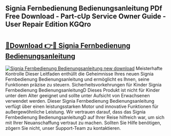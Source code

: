 ## Signia Fernbedienung Bedienungsanleitung PDf Free Download - Part-cUp Service Owner Guide - User Repair Edition KGQro

# <h2><a href="http://df2pykf.blite.top/?on=Signia+Fernbedienung+Bedienungsanleitung">🔗Download 👉🔴 Signia Fernbedienung Bedienungsanleitung</a></h2>

[![Signia Fernbedienung Bedienungsanleitung new download](https://i.imgur.com/lujVjoI.png)](http://df2pykf.blite.top/?on=Signia+Fernbedienung+Bedienungsanleitung)
Meisterhafte Kontrolle Dieser Leitfaden enthüllt die Geheimnisse Ihres neuen Signia Fernbedienung Bedienungsanleitung und ermöglicht es Ihnen, seine Funktionen präzise zu steuern. Sicherheitsvorkehrungen für Kinder Signia Fernbedienung BedienungsanleitungD Dieses Produkt ist nicht für Kinder unter dem Alter geeignet und sollte unter Aufsicht von Erwachsenen verwendet werden. Dieser Signia Fernbedienung Bedienungsanleitung verfügt über einen leistungsstarken Motor und innovative Funktionen für außergewöhnliche Leistung. Wir vertrauen darauf, dass das Signia Fernbedienung BedienungsanleitungD auf Ihrer Reise hilfreich war, um sich mit Ihrer Neuanschaffung vertraut zu machen. Sollten Sie Hilfe benötigen, zögern Sie nicht, unser Support-Team zu kontaktieren.

